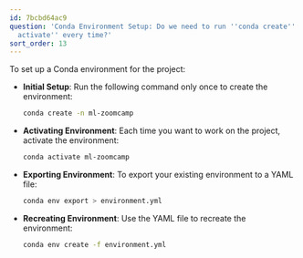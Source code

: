 ```yaml
---
id: 7bcbd64ac9
question: 'Conda Environment Setup: Do we need to run ''conda create'' and ''conda
  activate'' every time?'
sort_order: 13
---
```


To set up a Conda environment for the project:

- **Initial Setup**: Run the following command only once to create the environment:
  
  ```bash
  conda create -n ml-zoomcamp
  ```

- **Activating Environment**: Each time you want to work on the project, activate the environment:
  
  ```bash
  conda activate ml-zoomcamp
  ```

- **Exporting Environment**: To export your existing environment to a YAML file:
  
  ```bash
  conda env export > environment.yml
  ```

- **Recreating Environment**: Use the YAML file to recreate the environment:
  
  ```bash
  conda env create -f environment.yml
  ```